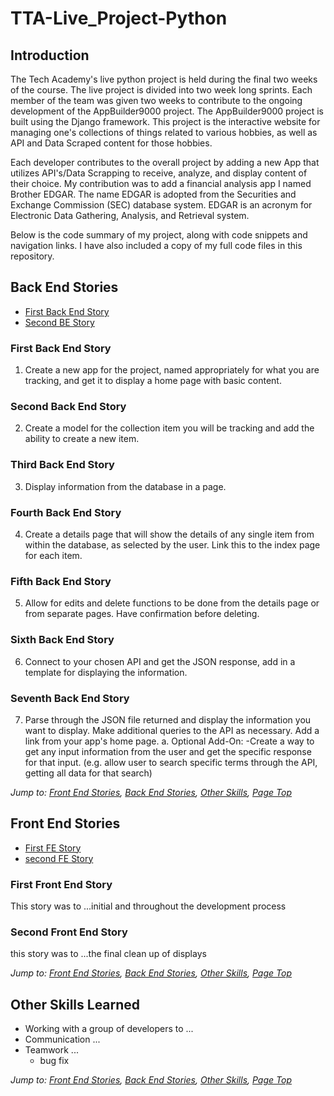# TTA-Live_Project-Python
## Introduction 
The Tech Academy's live python project is held during the final two weeks of the course.  The live project is divided into two week long sprints.  Each member of the team was given two weeks to contribute to the ongoing development of the AppBuilder9000 project.  The AppBuilder9000 project is built using the Django framework. This project is the interactive website for managing one's collections of things related to various hobbies, as well as API and Data Scraped content for those hobbies.

Each developer contributes to the overall project by adding a new App that utilizes API's/Data Scrapping to receive, analyze, and display content of their choice.  My contribution was to add a financial analysis app I named Brother EDGAR.  The name EDGAR is adopted from the Securities and Exchange Commission (SEC) database system.  EDGAR is an acronym for Electronic Data Gathering, Analysis, and Retrieval system.

Below is the code summary of my project, along with code snippets and navigation links.  I have also included a copy of my full code files in this repository.


## Back End Stories
* [First Back End Story](#first-be-story)
* [Second BE Story](#second-be-story)

### First Back End Story
1. Create a new app for the project, named appropriately for what you are tracking, and get it to display a home page with basic content.

### Second Back End Story
2. Create a model for the collection item you will be tracking and add the ability to create a new item.

### Third Back End Story
3. Display information from the database in a page.

### Fourth Back End Story
4. Create a details page that will show the details of any single item from within the database, as selected by the user. Link this to the index page for each item.

### Fifth Back End Story
5. Allow for edits and delete functions to be done from the details page or from separate pages. Have confirmation before deleting.

### Sixth Back End Story
6. Connect to your chosen API and get the JSON response, add in a template for displaying the information.

### Seventh Back End Story
7. Parse through the JSON file returned and display the information you want to display. Make additional queries to the API as necessary. Add a link from your app's home page.
  a. Optional Add-On:
      -Create a way to get any input information from the user and get the specific response for that input.
      (e.g. allow user to search specific terms through the API, getting all data for that search)
 
*Jump to: [Front End Stories](#front-end-stories), [Back End Stories](#back-end-stories), [Other Skills](#other-skills-learned), [Page Top](#tta-live_project-python)*

## Front End Stories
* [First FE Story](#first-fe-story)
* [second FE Story](#second-fe-story)

### First Front End Story
This story was to ...initial and throughout the development process

### Second Front End Story
this story was to ...the final clean up of displays

*Jump to: [Front End Stories](#front-end-stories), [Back End Stories](#back-end-stories), [Other Skills](#other-skills-learned), [Page Top](#tta-live_project-python)*

## Other Skills Learned
* Working with a group of developers to ...
* Communication ...
* Teamwork ...
  * bug fix

*Jump to: [Front End Stories](#front-end-stories), [Back End Stories](#back-end-stories), [Other Skills](#other-skills-learned), [Page Top](#tta-live_project-python)*
